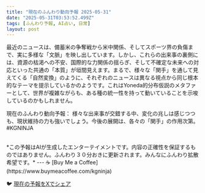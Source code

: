 ```yaml
---
title: "現在のふんわり動向予報 2025-05-31"
date: "2025-05-31T03:53:52.499Z"
tags: [ふんわり予報, AI占い, 日常]
layout: post
---
```



最近のニュースは、備蓄米の争奪戦から米中関係、そしてスポーツ界の負傷まで、実に多様な「文脈」を映し出しています。しかし、これらの出来事の裏側には、資源の枯渇への不安、国際的な力関係の揺らぎ、そして不確定な未来への対応といった共通の「本質」が垣間見えます。まるで、様々な「関手」を通して見えてくる「自然変換」のように、それぞれのニュースは異なる視点から同じ根本的なテーマを提示しているかのようです。これはYoneda的分布仮説のメタファーとして、世界が複雑ながらも、ある種の統一性を持って動いていることを示唆しているのかもしれません。


現在のふんわり動向予報：
様々な出来事が交錯する中、変化の兆しは感じつつも、現状維持の力も強いでしょう。今後の展開は、各々の「関手」の作用次第。#KGNINJA

<br>
*この予報はAIが生成したエンターテイメントです。内容の正確性を保証するものではありません。ふんわり３０分おきに更新されます。みんなにふんわり拡散希望です。*
---
☕️ [Buy Me a Coffee](https://www.buymeacoffee.com/kgninja)

🐦 [現在の予報をXでシェア](https://twitter.com/intent/tweet?text=%E7%8F%BE%E5%9C%A8%E3%81%AE%E3%81%B5%E3%82%93%E3%82%8F%E3%82%8A%E4%BA%88%E5%A0%B1%3A%20%E3%80%8C%E6%9C%80%E8%BF%91%E3%81%AE%E3%83%8B%E3%83%A5%E3%83%BC%E3%82%B9%E3%81%AF%E3%80%81%E5%82%99%E8%93%84%E7%B1%B3%E3%81%AE%E4%BA%89%E5%A5%AA%E6%88%A6%E3%81%8B%E3%82%89%E7%B1%B3%E4%B8%AD%E9%96%A2%E4%BF%82%E3%80%81%E3%81%9D%E3%81%97%E3%81%A6%E3%82%B9%E3%83%9D%E3%83%BC%E3%83%84%E7%95%8C%E3%81%AE%E8%B2%A0%E5%82%B7%E3%81%BE%E3%81%A7%E3%80%81%E5%AE%9F%E3%81%AB%E5%A4%9A%E6%A7%98%E3%81%AA%E3%80%8C%E6%96%87%E8%84%88%E3%80%8D%E3%82%92%E6%98%A0%E3%81%97%E5%87%BA%E3%81%97%E3%81%A6%E3%81%84%E3%81%BE%E3%81%99%E3%80%82%E3%80%8D%23KGNINJA%20%E7%B6%9A%E3%81%8D%E3%81%AF%E3%83%96%E3%83%AD%E3%82%B0%E3%81%A7%EF%BC%81%F0%9F%91%87&url=https%3A%2F%2Fkg-ninja.github.io%2FFunwariyoso%2F)
